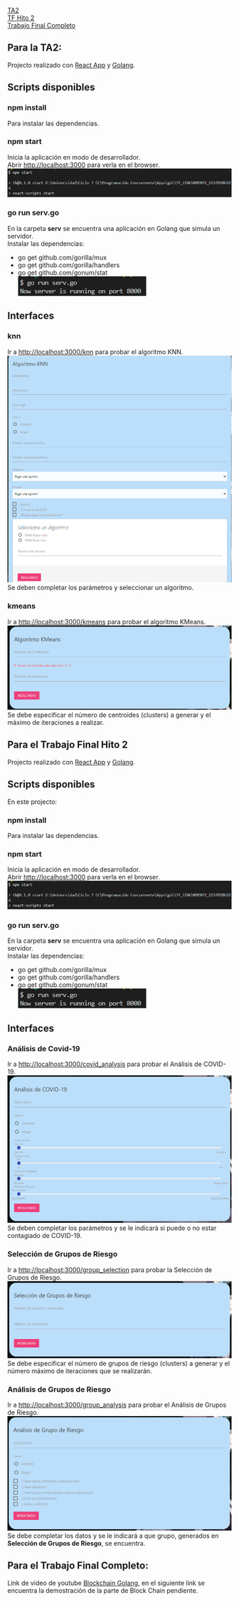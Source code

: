 [TA2](#ta2) <br/>
[TF Hito 2](#tfhito2) <br/>
[Trabajo Final Completo](#tfcompleto)

<a name="ta2"></a>
## Para la TA2:
Projecto realizado con [React App](https://github.com/facebook/create-react-app) y [Golang](https://golang.org/).
## Scripts disponibles

### npm install
Para instalar las dependencias.

### npm start
Inicia la aplicación en modo de desarrollador.<br />
Abrir [http://localhost:3000](http://localhost:3000) para verla en el browser.
![](https://github.com/KeilerX/TF_CONCURRENTE_DISTRIBUIDA/blob/master/imgs_test/npm_start.png)

### go run serv.go
En la carpeta **serv** se encuentra una aplicación en Golang que simula un servidor.<br />
Instalar las dependencias:
- go get github.com/gorilla/mux
- go get github.com/gorilla/handlers
- go get github.com/gonum/stat <br />
![](https://github.com/KeilerX/TF_CONCURRENTE_DISTRIBUIDA/blob/master/imgs_test/go_run_serv.png)

## Interfaces
### knn
Ir a [http://localhost:3000/knn](http://localhost:3000/knn) para probar el algoritmo KNN.<br />
![](https://github.com/KeilerX/TF_CONCURRENTE_DISTRIBUIDA/blob/master/imgs_test/knn.png)
Se deben completar los parámetros y seleccionar un algoritmo.

### kmeans
Ir a [http://localhost:3000/kmeans](http://localhost:3000/kmeans) para probar el algoritmo KMeans.<br />
![](https://github.com/KeilerX/TF_CONCURRENTE_DISTRIBUIDA/blob/master/imgs_test/kmeans.png)
Se debe especificar el número de centroides (clusters) a generar y el máximo de iteraciones a realizar.

<a name="tfhito2"></a>
## Para el Trabajo Final Hito 2
Projecto realizado con [React App](https://github.com/facebook/create-react-app) y [Golang](https://golang.org/).
## Scripts disponibles
En este projecto:

### npm install
Para instalar las dependencias.

### npm start
Inicia la aplicación en modo de desarrollador.<br />
Abrir [http://localhost:3000](http://localhost:3000) para verla en el browser.
![](https://github.com/KeilerX/TF_CONCURRENTE_DISTRIBUIDA/blob/master/imgs_test/npm_start.png)

### go run serv.go
En la carpeta **serv** se encuentra una aplicación en Golang que simula un servidor.<br />
Instalar las dependencias:
- go get github.com/gorilla/mux
- go get github.com/gorilla/handlers
- go get github.com/gonum/stat <br />
![](https://github.com/KeilerX/TF_CONCURRENTE_DISTRIBUIDA/blob/master/imgs_test/go_run_serv.png)

## Interfaces
### Análisis de Covid-19
Ir a [http://localhost:3000/covid_analysis](http://localhost:3000/covid_analysis) para probar el Análisis de COVID-19.<br />
![](https://github.com/KeilerX/TF_CONCURRENTE_DISTRIBUIDA/blob/master/imgs_test/covid_analysis.png)
Se deben completar los parámetros y se le indicará si puede o no estar contagiado de COVID-19.

### Selección de Grupos de Riesgo
Ir a [http://localhost:3000/group_selection](http://localhost:3000/group_selection) para probar la Selección de Grupos de Riesgo.<br />
![](https://github.com/KeilerX/TF_CONCURRENTE_DISTRIBUIDA/blob/master/imgs_test/group_selection.png)
Se debe especificar el número de grupos de riesgo (clusters) a generar y el número máximo de iteraciones que se realizarán.

### Análisis de Grupos de Riesgo
Ir a [http://localhost:3000/group_analysis](http://localhost:3000/group_analysis) para probar el Análisis de Grupos de Riesgo.<br />
![](https://github.com/KeilerX/TF_CONCURRENTE_DISTRIBUIDA/blob/master/imgs_test/group_analysis.png)
Se debe completar los datos y se le indicará a que grupo, generados en **Selección de Grupos de Riesgo**, se encuentra.

<a name="tfcompleto"></a>
## Para el Trabajo Final Completo:

Link de video de youtube [Blockchain Golang](), en el siguiente link se encuentra la demostración de la parte de Block Chain pendiente.
